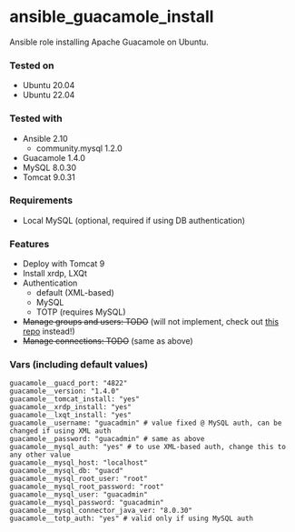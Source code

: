 # ansible_guacamole_install
Ansible role installing Apache Guacamole on Ubuntu. 

### Tested on
* Ubuntu 20.04
* Ubuntu 22.04

### Tested with
* Ansible 2.10
  * community.mysql 1.2.0
* Guacamole 1.4.0
* MySQL 8.0.30
* Tomcat 9.0.31

### Requirements
* Local MySQL (optional, required if using DB authentication)

### Features
* Deploy with Tomcat 9
* Install xrdp, LXQt
* Authentication
  * default (XML-based)
  * MySQL
  * TOTP (requires MySQL)
* ~~Manage groups and users: TODO~~ (will not implement, check out [this repo](https://github.com/scicore-unibas-ch/ansible-modules-guacamole) instead!)
* ~~Manage connections: TODO~~ (same as above)

### Vars (including default values)
```
guacamole__guacd_port: "4822"
guacamole__version: "1.4.0"
guacamole__tomcat_install: "yes"
guacamole__xrdp_install: "yes"
guacamole__lxqt_install: "yes"
guacamole__username: "guacadmin" # value fixed @ MySQL auth, can be changed if using XML auth
guacamole__password: "guacadmin" # same as above
guacamole__mysql_auth: "yes" # to use XML-based auth, change this to any other value
guacamole__mysql_host: "localhost"
guacamole__mysql_db: "guacd"
guacamole__mysql_root_user: "root"
guacamole__mysql_root_password: "root"
guacamole__mysql_user: "guacadmin"
guacamole__mysql_password: "guacadmin"
guacamole__mysql_connector_java_ver: "8.0.30"
guacamole__totp_auth: "yes" # valid only if using MySQL auth
```

